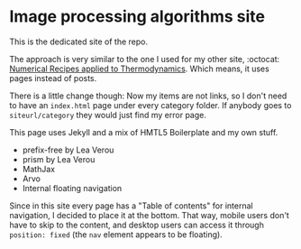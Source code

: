 # Image processing algorithms site

This is the dedicated site of the repo.

The approach is very similar to the one I used for my other site, :octocat: [Numerical Recipes applied to Thermodynamics](https://github.com/me-stevens/nr-thermo/tree/gh-pages). Which means, it uses pages instead of posts.

There is a little change though: Now my items are not links, so I don't need to have an `index.html` page under every category folder. If anybody goes to `siteurl/category` they would just find my error page.

This page uses Jekyll and a mix of HMTL5 Boilerplate and my own stuff.

* prefix-free by Lea Verou
* prism by Lea Verou
* MathJax
* Arvo
* Internal floating navigation

Since in this site every page has a "Table of contents" for internal navigation, I decided to place it at the bottom. That way, mobile users don't have to skip to the content, and desktop users can access it through `position: fixed` (the `nav` element appears to be floating).
